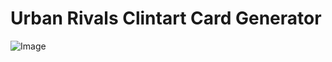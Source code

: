 # Urban Rivals Clintart Card Generator

![Image](https://media.giphy.com/media/u2aOZBXSljwf88Kvea/giphy.gif)
